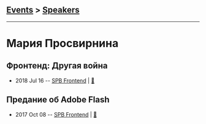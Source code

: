 ## [Events](../README.md) > [Speakers](../speakers.md)
---

# Мария Просвирнина

## Фронтенд: Другая война
- 2018 Jul 16 -- [SPB Frontend](https://youtu.be/HHuRlxVX77o?t=41m6s)  | [:notebook:](http://amp.gs/79Ts)  
## Предание об Adobe Flash
- 2017 Oct 08 -- [SPB Frontend](https://www.youtube.com/watch?v=STxBvk98mf8)  | [:notebook:](https://goo.gl/BGGTix)  
